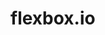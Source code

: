 # flexbox.io

<!--
What is a Flexvbox?

The CSS3 Flexible Box, or flexbox is a layout mode intended to accommodate different screen sizes and different display devices. The display order of flexbox elements is independent of their order in the source code. Popular layouts can thus be achieved more simply and with cleaner code.

Definition of display css:
flex = the entire width of the screen
inline-flex = just the width of your content
